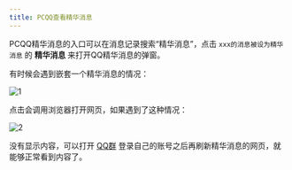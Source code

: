 ```yaml
---
title: PCQQ查看精华消息
---
```


PCQQ精华消息的入口可以在消息记录搜索“精华消息”，点击 `xxx的消息被设为精华消息` 的 **精华消息** 来打开QQ精华消息的弹窗。

有时候会遇到嵌套一个精华消息的情况：

![1](https://cdn.jsdelivr.net/gh/Melody-of-Oblivion/MoOpics@main/images/posts/read-pcqq-essence-msg/1.webp)

点击会调用浏览器打开网页，如果遇到了这种情况：

![2](https://cdn.jsdelivr.net/gh/Melody-of-Oblivion/MoOpics@main/images/posts/read-pcqq-essence-msg/2.webp)

没有显示内容，可以打开 [QQ群](https://qun.qq.com/member.html) 登录自己的账号之后再刷新精华消息的网页，就能够正常看到内容了。